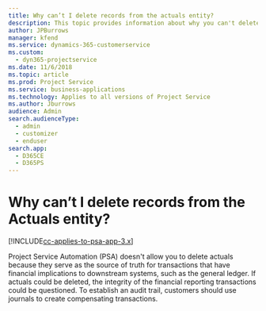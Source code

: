 ```yaml
---
title: Why can’t I delete records from the actuals entity?
description: This topic provides information about why you can't delete records from the actuals entity.
author: JPBurrows
manager: kfend
ms.service: dynamics-365-customerservice
ms.custom:
  - dyn365-projectservice
ms.date: 11/6/2018
ms.topic: article
ms.prod: Project Service
ms.service: business-applications
ms.technology: Applies to all versions of Project Service
ms.author: Jburrows
audience: Admin
search.audienceType: 
  - admin
  - customizer
  - enduser
search.app: 
  - D365CE
  - D365PS
---
```


# Why can’t I delete records from the Actuals entity?

[!INCLUDE[cc-applies-to-psa-app-3.x](../includes/cc-applies-to-psa-app-3x.md)]

Project Service Automation (PSA) doesn't allow you to delete actuals because they serve as the source of truth for transactions that have financial implications to downstream systems, such as the general ledger. If actuals could be deleted, the integrity of the financial reporting transactions could be questioned. To establish an audit trail, customers should use journals to create compensating transactions.

